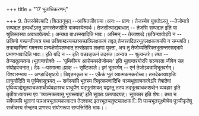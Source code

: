 +++
title = "17 भूताधिकरणम्"

+++
9. तेजस्येवेत्यादि।श्रिततनुभृत् --आश्रितजीवात्मा।अनः -- प्राणः। तेजस्येव युक्तोऽस्तु --तेजोमात्रे सम्पद्यत इत्यर्थोऽस्तु प्राणस्तेजसीति वाक्यस्येत्यर्थः। तेजसीत्याद्यबाधात् -- तेजसि सम्पद्यत इति या श्रुतिस्तस्या अबाधायेत्यर्थः। अन्यथा बाधस्स्यादिति भावः। अस्मिन् -- तेजश्शब्दे।छत्रिन्यायोऽपि न -- छत्रिणो गच्छन्तीत्यत्र यथा छत्रिशब्दस्यच्छत्र्यच्छत्रिलक्षकत्वं तद्वत् तेजस्तदितरभूतलक्षकत्वमपि न सम्भवति। तत्राच्छत्रिणां गमनस्य प्रत्यक्षेणोपलम्भात् तत्संग्रहाय लक्षणा युक्ता, अत्र तु तेजोव्यतिरिक्तभूतान्तरसद्भावे प्रमाणभावादिति भावः। इति यदि न -- इति यच्छङ्कनं तदसत।अन्यत्र -- श्रुत्यन्तरे। तथा --तेज्सतुल्यतया।भूतान्तरोक्तेः -- 'पृथिवीमय आपोमयस्तेजोमयः' इति भूतान्तरयोरपि सञ्चरता जीवेन सह संयोहवचनात्। देवः --परमात्मा।प्राक् -- सृष्टिकाले। इमं भूतवर्गम् -- एनं तेजोऽबन्नादिभूतवर्गम्। विश्वारम्भाय -- अण्डादिसृष्टये। त्रिवृतमकृत च -- एकैकं भूतं त्र्यात्मकमकरोच्च। तत्तदेकव्यवहृतिः प्राचुर्यादिति च पूर्वमेवासूत्रयत् -- सर्वस्यापि भूतस्य त्रिवृत्करणादिभिः पञ्चभूतात्मकत्वेऽपि तेषांतेषां पृथिव्याद्येभूतवाचकशब्दैर्व्यवहारश्च प्राचुर्येण यद्भूतांशवत् यद्वस्तु तस्य तद्भूतवाचकशब्देन व्यवहार इति तृतीयाध्यायस्य एव 'त्र्यात्मकत्वात्तु भूयस्त्वात्' इति सूत्रतः प्रत्यपादयत्। सूत्रकार इति शेषः। तथा च सर्वेषामपि भूतानां पञअचभूतात्मकत्वादत्र तेदश्शब्द इतरभूतचतुष्टयलक्षक िति पञ्चभूतसूक्ष्मेष्वेव पुञ्चीकृतेषु सजीवस्य सेन्द्रस्य प्राणस्य संयोगरूपा सम्पत्तिरिति भावः।।